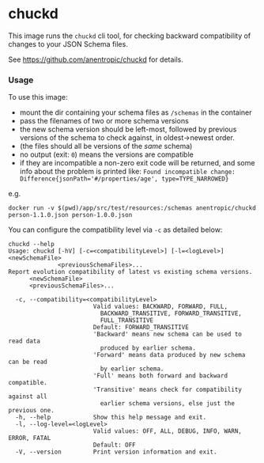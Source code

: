# chuckd

This image runs the `chuckd` cli tool, for checking backward compatibility of changes to your JSON Schema files.

See https://github.com/anentropic/chuckd for details.

### Usage

To use this image:
- mount the dir containing your schema files as `/schemas` in the container
- pass the filenames of two or more schema versions
- the new schema version should be left-most, followed by previous versions of the schema to check against, in oldest->newest order.
- (the files should all be versions of the _same_ schema)
- no output (exit: `0`) means the versions are compatible
- if they are incompatible a non-zero exit code will be returned, and some info about the problem is printed like:  `Found incompatible change: Difference{jsonPath='#/properties/age', type=TYPE_NARROWED}`

e.g.
```
docker run -v $(pwd)/app/src/test/resources:/schemas anentropic/chuckd person-1.1.0.json person-1.0.0.json
```

You can configure the compatibility level via `-c` as detailed below:

```
chuckd --help
Usage: chuckd [-hV] [-c=<compatibilityLevel>] [-l=<logLevel>] <newSchemaFile>
              <previousSchemaFiles>...
Report evolution compatibility of latest vs existing schema versions.
      <newSchemaFile>
      <previousSchemaFiles>...

  -c, --compatibility=<compatibilityLevel>
                        Valid values: BACKWARD, FORWARD, FULL,
                          BACKWARD_TRANSITIVE, FORWARD_TRANSITIVE,
                          FULL_TRANSITIVE
                        Default: FORWARD_TRANSITIVE
                        'Backward' means new schema can be used to read data
                          produced by earlier schema.
                        'Forward' means data produced by new schema can be read
                          by earlier schema.
                        'Full' means both forward and backward compatible.
                        'Transitive' means check for compatibility against all
                          earlier schema versions, else just the previous one.
  -h, --help            Show this help message and exit.
  -l, --log-level=<logLevel>
                        Valid values: OFF, ALL, DEBUG, INFO, WARN, ERROR, FATAL
                        Default: OFF
  -V, --version         Print version information and exit.
```
